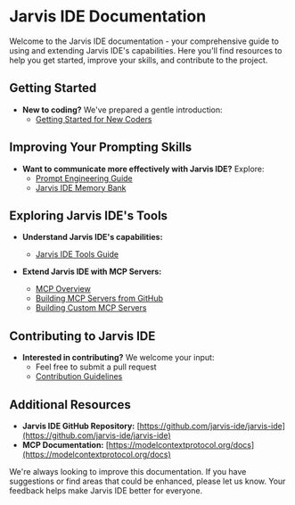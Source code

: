 # Jarvis IDE Documentation

Welcome to the Jarvis IDE documentation - your comprehensive guide to using and extending Jarvis IDE's capabilities. Here you'll find resources to help you get started, improve your skills, and contribute to the project.

## Getting Started

-   **New to coding?** We've prepared a gentle introduction:
    -   [Getting Started for New Coders](getting-started-new-coders/README.md)

## Improving Your Prompting Skills

-   **Want to communicate more effectively with Jarvis IDE?** Explore:
    -   [Prompt Engineering Guide](prompting/README.md)
    -   [Jarvis IDE Memory Bank](prompting/custom%20instructions%20library/jarvis-memory-bank.md)

## Exploring Jarvis IDE's Tools

-   **Understand Jarvis IDE's capabilities:**

    -   [Jarvis IDE Tools Guide](tools/jarvis-tools-guide.md)

-   **Extend Jarvis IDE with MCP Servers:**
    -   [MCP Overview](mcp/README.md)
    -   [Building MCP Servers from GitHub](mcp/mcp-server-from-github.md)
    -   [Building Custom MCP Servers](mcp/mcp-server-from-scratch.md)

## Contributing to Jarvis IDE

-   **Interested in contributing?** We welcome your input:
    -   Feel free to submit a pull request
    -   [Contribution Guidelines](../CONTRIBUTING.md)

## Additional Resources

-   **Jarvis IDE GitHub Repository:** [https://github.com/jarvis-ide/jarvis-ide](https://github.com/jarvis-ide/jarvis-ide)
-   **MCP Documentation:** [https://modelcontextprotocol.org/docs](https://modelcontextprotocol.org/docs)

We're always looking to improve this documentation. If you have suggestions or find areas that could be enhanced, please let us know. Your feedback helps make Jarvis IDE better for everyone.
